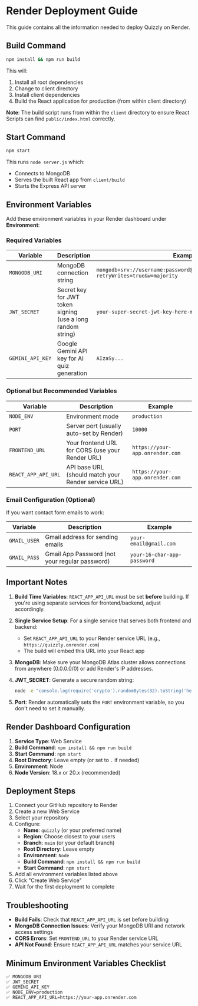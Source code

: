 # Render Deployment Guide

This guide contains all the information needed to deploy Quizzly on Render.

## Build Command

```bash
npm install && npm run build
```

This will:
1. Install all root dependencies
2. Change to client directory
3. Install client dependencies
4. Build the React application for production (from within client directory)

**Note**: The build script runs from within the `client` directory to ensure React Scripts can find `public/index.html` correctly.

## Start Command

```bash
npm start
```

This runs `node server.js` which:
- Connects to MongoDB
- Serves the built React app from `client/build`
- Starts the Express API server

## Environment Variables

Add these environment variables in your Render dashboard under **Environment**:

### Required Variables

| Variable | Description | Example |
|----------|-------------|---------|
| `MONGODB_URI` | MongoDB connection string | `mongodb+srv://username:password@cluster.mongodb.net/dbname?retryWrites=true&w=majority` |
| `JWT_SECRET` | Secret key for JWT token signing (use a long random string) | `your-super-secret-jwt-key-here-min-32-chars` |
| `GEMINI_API_KEY` | Google Gemini API key for AI quiz generation | `AIzaSy...` |

### Optional but Recommended Variables

| Variable | Description | Example |
|----------|-------------|---------|
| `NODE_ENV` | Environment mode | `production` |
| `PORT` | Server port (usually auto-set by Render) | `10000` |
| `FRONTEND_URL` | Your frontend URL for CORS (use your Render URL) | `https://your-app.onrender.com` |
| `REACT_APP_API_URL` | API base URL (should match your Render service URL) | `https://your-app.onrender.com` |

### Email Configuration (Optional)

If you want contact form emails to work:

| Variable | Description | Example |
|----------|-------------|---------|
| `GMAIL_USER` | Gmail address for sending emails | `your-email@gmail.com` |
| `GMAIL_PASS` | Gmail App Password (not your regular password) | `your-16-char-app-password` |

## Important Notes

1. **Build Time Variables**: `REACT_APP_API_URL` must be set **before** building. If you're using separate services for frontend/backend, adjust accordingly.

2. **Single Service Setup**: For a single service that serves both frontend and backend:
   - Set `REACT_APP_API_URL` to your Render service URL (e.g., `https://quizzly.onrender.com`)
   - The build will embed this URL into your React app

3. **MongoDB**: Make sure your MongoDB Atlas cluster allows connections from anywhere (0.0.0.0/0) or add Render's IP addresses.

4. **JWT_SECRET**: Generate a secure random string:
   ```bash
   node -e "console.log(require('crypto').randomBytes(32).toString('hex'))"
   ```

5. **Port**: Render automatically sets the `PORT` environment variable, so you don't need to set it manually.

## Render Dashboard Configuration

1. **Service Type**: Web Service
2. **Build Command**: `npm install && npm run build`
3. **Start Command**: `npm start`
4. **Root Directory**: Leave empty (or set to `.` if needed)
5. **Environment**: Node
6. **Node Version**: 18.x or 20.x (recommended)

## Deployment Steps

1. Connect your GitHub repository to Render
2. Create a new Web Service
3. Select your repository
4. Configure:
   - **Name**: `quizzly` (or your preferred name)
   - **Region**: Choose closest to your users
   - **Branch**: `main` (or your default branch)
   - **Root Directory**: Leave empty
   - **Environment**: `Node`
   - **Build Command**: `npm install && npm run build`
   - **Start Command**: `npm start`
5. Add all environment variables listed above
6. Click "Create Web Service"
7. Wait for the first deployment to complete

## Troubleshooting

- **Build Fails**: Check that `REACT_APP_API_URL` is set before building
- **MongoDB Connection Issues**: Verify your MongoDB URI and network access settings
- **CORS Errors**: Set `FRONTEND_URL` to your Render service URL
- **API Not Found**: Ensure `REACT_APP_API_URL` matches your service URL

## Minimum Environment Variables Checklist

```
✅ MONGODB_URI
✅ JWT_SECRET  
✅ GEMINI_API_KEY
✅ NODE_ENV=production
✅ REACT_APP_API_URL=https://your-app.onrender.com
```

